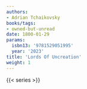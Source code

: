 ```yaml
---
authors:
- Adrian Tchaikovsky
books/tags:
- owned-but-unread
date: 1800-01-29
params:
  isbn13: '9781529051995'
  year: '2023'
title: 'Lords Of Uncreation'
weight: 1
---
```



<!--more-->

{{< series >}}